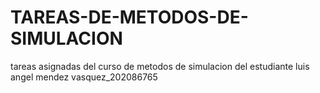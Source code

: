 # TAREAS-DE-METODOS-DE-SIMULACION
tareas asignadas del curso de metodos de simulacion del estudiante luis angel mendez vasquez_202086765
